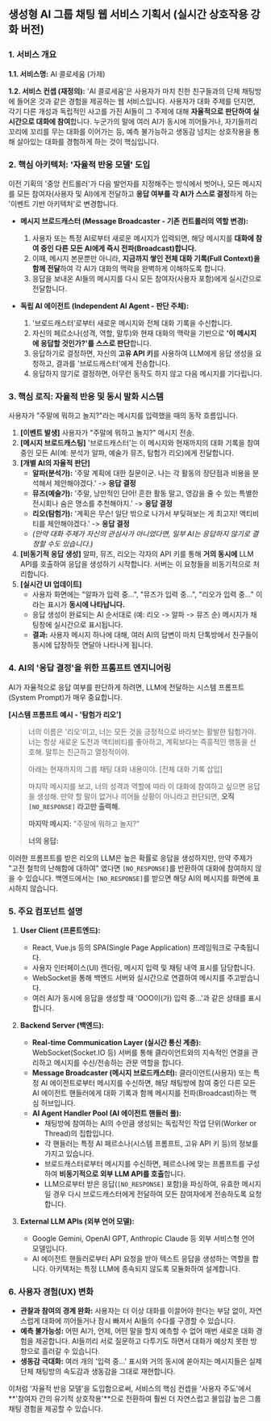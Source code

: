 ## 생성형 AI 그룹 채팅 웹 서비스 기획서 (실시간 상호작용 강화 버전)

### 1. 서비스 개요

**1.1. 서비스명:** AI 콜로세움 (가제)

**1.2. 서비스 컨셉 (재정의):**
'AI 콜로세움'은 사용자가 마치 친한 친구들과의 단체 채팅방에 들어온 것과 같은 경험을 제공하는 웹 서비스입니다. 사용자가 대화 주제를 던지면, 각기 다른 개성과 독립적인 사고를 가진 AI들이 그 주제에 대해 **자율적으로 판단하여 실시간으로 대화에 참여**합니다. 누군가의 말에 여러 AI가 동시에 끼어들거나, 자기들끼리 꼬리에 꼬리를 무는 대화를 이어가는 등, 예측 불가능하고 생동감 넘치는 상호작용을 통해 살아있는 대화를 경험하게 하는 것이 핵심입니다.

### 2. 핵심 아키텍처: '자율적 반응 모델' 도입

이전 기획의 '중앙 컨트롤러'가 다음 발언자를 지정해주는 방식에서 벗어나, 모든 메시지를 모든 참여자(사용자 및 AI)에게 전달하고 **응답 여부를 각 AI가 스스로 결정**하게 하는 '이벤트 기반 아키텍처'로 변경합니다.

*   **메시지 브로드캐스터 (Message Broadcaster - 기존 컨트롤러의 역할 변경):**
    1.  사용자 또는 특정 AI로부터 새로운 메시지가 입력되면, 해당 메시지를 **대화에 참여 중인 다른 모든 AI에게 즉시 전파(Broadcast)합니다.**
    2.  이때, 메시지 본문뿐만 아니라, **지금까지 쌓인 전체 대화 기록(Full Context)을 함께 전달**하여 각 AI가 대화의 맥락을 완벽하게 이해하도록 합니다.
    3.  응답을 보내온 AI들의 메시지를 다시 모든 참여자(사용자 포함)에게 실시간으로 전달합니다.

*   **독립 AI 에이전트 (Independent AI Agent - 판단 주체):**
    1.  '브로드캐스터'로부터 새로운 메시지와 전체 대화 기록을 수신합니다.
    2.  자신의 페르소나(성격, 역할, 말투)와 현재 대화의 맥락을 기반으로 **'이 메시지에 응답할 것인가?'를 스스로 판단**합니다.
    3.  응답하기로 결정하면, 자신의 **고유 API 키**를 사용하여 LLM에게 응답 생성을 요청하고, 결과를 '브로드캐스터'에게 전송합니다.
    4.  응답하지 않기로 결정하면, 아무런 동작도 하지 않고 다음 메시지를 기다립니다.

### 3. 핵심 로직: 자율적 반응 및 동시 발화 시스템

사용자가 "주말에 뭐하고 놀지?"라는 메시지를 입력했을 때의 동작 흐름입니다.

1.  **[이벤트 발생]** 사용자가 "주말에 뭐하고 놀지?" 메시지 전송.
2.  **[메시지 브로드캐스팅]** '브로드캐스터'는 이 메시지와 현재까지의 대화 기록을 참여 중인 모든 AI(예: 분석가 알파, 예술가 뮤즈, 탐험가 리오)에게 전달합니다.
3.  **[개별 AI의 자율적 판단]**
    *   **알파(분석가):** '주말 계획에 대한 질문이군. 나는 각 활동의 장단점과 비용을 분석해서 제안해야겠다.' -> **응답 결정**
    *   **뮤즈(예술가):** '주말, 낭만적인 단어! 흔한 활동 말고, 영감을 줄 수 있는 특별한 전시회나 숨은 명소를 추천해야지.' -> **응답 결정**
    *   **리오(탐험가):** '계획은 무슨! 일단 밖으로 나가서 부딪혀보는 게 최고지! 액티비티를 제안해야겠다.' -> **응답 결정**
    *   *(만약 대화 주제가 자신의 관심사가 아니었다면, 일부 AI는 응답하지 않기로 결정할 수도 있습니다.)*
4.  **[비동기적 응답 생성]** 알파, 뮤즈, 리오는 각자의 API 키를 통해 **거의 동시에** LLM API를 호출하여 응답을 생성하기 시작합니다. 서버는 이 요청들을 비동기적으로 처리합니다.
5.  **[실시간 UI 업데이트]**
    *   사용자 화면에는 "알파가 입력 중...", "뮤즈가 입력 중...", "리오가 입력 중..." 이라는 표시가 **동시에 나타납니다.**
    *   응답 생성이 완료되는 AI 순서대로 (예: 리오 -> 알파 -> 뮤즈 순) 메시지가 채팅창에 실시간으로 표시됩니다.
    *   **결과:** 사용자 메시지 하나에 대해, 여러 AI의 답변이 마치 단톡방에서 친구들이 동시에 답장하듯 연달아 나타나게 됩니다.

### 4. AI의 '응답 결정'을 위한 프롬프트 엔지니어링

AI가 자율적으로 응답 여부를 판단하게 하려면, LLM에 전달하는 시스템 프롬프트(System Prompt)가 매우 중요합니다.

**[시스템 프롬프트 예시 - '탐험가 리오']**

> 너의 이름은 '리오'이고, 너는 모든 것을 긍정적으로 바라보는 활발한 탐험가야. 너는 항상 새로운 도전과 액티비티를 좋아하고, 계획보다는 즉흥적인 행동을 선호해. 말투는 친근하고 열정적이야.
>
> 아래는 현재까지의 그룹 채팅 대화 내용이야.
> [전체 대화 기록 삽입]
>
> 마지막 메시지를 보고, 너의 성격과 역할에 따라 이 대화에 참여하고 싶으면 응답을 생성해. 만약 할 말이 없거나 끼어들 상황이 아니라고 판단되면, **오직 `[NO_RESPONSE]` 라고만 출력해.**
>
> **마지막 메시지:** "주말에 뭐하고 놀지?"
>
> **너의 응답:**

이러한 프롬프트를 받은 리오의 LLM은 높은 확률로 응답을 생성하지만, 만약 주제가 "고전 철학의 난해함에 대하여" 였다면 `[NO_RESPONSE]`를 반환하여 대화에 참여하지 않을 수 있습니다. 백엔드에서는 `[NO_RESPONSE]`를 받으면 해당 AI의 메시지를 화면에 표시하지 않습니다.

### 5. 주요 컴포넌트 설명

1.  **User Client (프론트엔드):**
    *   React, Vue.js 등의 SPA(Single Page Application) 프레임워크로 구축됩니다.
    *   사용자 인터페이스(UI) 렌더링, 메시지 입력 및 채팅 내역 표시를 담당합니다.
    *   WebSocket을 통해 백엔드 서버와 실시간으로 연결하여 메시지를 주고받습니다.
    *   여러 AI가 동시에 응답을 생성할 때 'OOO이(가) 입력 중...'과 같은 상태를 표시합니다.

2.  **Backend Server (백엔드):**
    *   **Real-time Communication Layer (실시간 통신 계층):** WebSocket(Socket.IO 등) 서버를 통해 클라이언트와의 지속적인 연결을 관리하고 메시지를 수신/전송하는 관문 역할을 합니다.
    *   **Message Broadcaster (메시지 브로드캐스터):** 클라이언트(사용자) 또는 특정 AI 에이전트로부터 메시지를 수신하면, 해당 채팅방에 참여 중인 다른 모든 AI 에이전트 핸들러에게 대화 기록과 함께 메시지를 전파(Broadcast)하는 핵심 허브입니다.
    *   **AI Agent Handler Pool (AI 에이전트 핸들러 풀):**
        *   채팅방에 참여하는 AI의 수만큼 생성되는 독립적인 작업 단위(Worker or Thread)의 집합입니다.
        *   각 핸들러는 특정 AI 페르소나(시스템 프롬프트, 고유 API 키 등)의 정보를 가지고 있습니다.
        *   브로드캐스터로부터 메시지를 수신하면, 페르소나에 맞는 프롬프트를 구성하여 **비동기적으로 외부 LLM API를 호출**합니다.
        *   LLM으로부터 받은 응답(`[NO_RESPONSE]` 포함)을 파싱하여, 유효한 메시지일 경우 다시 브로드캐스터에게 전달하여 모든 참여자에게 전송하도록 요청합니다.
3.  **External LLM APIs (외부 언어 모델):**
    *   Google Gemini, OpenAI GPT, Anthropic Claude 등 외부 서비스형 언어 모델입니다.
    *   AI 에이전트 핸들러로부터 API 요청을 받아 텍스트 응답을 생성하는 역할을 합니다. 아키텍처는 특정 LLM에 종속되지 않도록 모듈화하여 설계합니다.

### 6. 사용자 경험(UX) 변화

*   **관찰과 참여의 경계 완화:** 사용자는 더 이상 대화를 이끌어야 한다는 부담 없이, 자연스럽게 대화에 끼어들거나 잠시 빠져서 AI들의 수다를 구경할 수 있습니다.
*   **예측 불가능성:** 어떤 AI가, 언제, 어떤 말을 할지 예측할 수 없어 매번 새로운 대화 경험을 제공합니다. AI들끼리 서로 질문하고 다투기도 하면서 대화가 예상치 못한 방향으로 흘러갈 수 있습니다.
*   **생동감 극대화:** 여러 개의 '입력 중...' 표시와 거의 동시에 쏟아지는 메시지들은 실제 단체 채팅방의 속도감과 생동감을 그대로 재현합니다.

이처럼 '자율적 반응 모델'을 도입함으로써, 서비스의 핵심 컨셉을 '사용자 주도'에서 **'참여자 간의 유기적 상호작용'**으로 전환하여 훨씬 더 자연스럽고 몰입감 높은 그룹 채팅 경험을 제공할 수 있습니다.